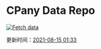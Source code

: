 # CPany Data Repo

[![Fetch data](https://github.com/yjl9903/CPany/actions/workflows/fetch.yml/badge.svg)](https://github.com/yjl9903/CPany/actions/workflows/fetch.yml)

<!-- START_SECTION: update_time -->
更新时间：[2021-08-15 01:33](https://www.timeanddate.com/worldclock/fixedtime.html?msg=Fetch+data&iso=20210815T013351&p1=237)
<!-- END_SECTION: update_time -->
